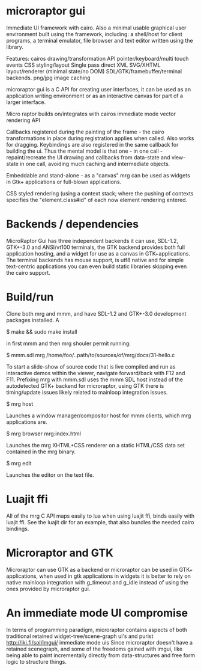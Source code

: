 microraptor gui
===============

Immediate UI framework with cairo. Also a minimal usable graphical user
environment built using the framework, including: a shell/host for client
programs, a terminal emulator, file browser and text editor written using the
library.

Features:
  cairos drawing/transformation API
  pointer/keyboard/multi touch events
  CSS styling/layout
  Single pass direct XML SVG/XHTML layout/renderer (minimal state/no DOM)
  SDL/GTK/framebuffer/terminal backends.
  png/jpg image caching

microraptor gui is a C API for creating user interfaces, it can be used as an
application writing environment or as an interactive canvas for part of a
larger interface.

Micro raptor builds on/integrates with cairos immediate mode vector rendering
API
      
Callbacks registered during the painting of the frame - the cairo
transformations in place during registration applies when called. Also works
for dragging. Keybindings are also registered in the same callback for
building the ui. Thus the mental model is that one - in one call -
repaint/recreate the UI drawing and callbacks from data-state and view-state
in one call, avoiding much caching and intermediate objects.

Embeddable and stand-alone - as a "canvas" mrg can be used as widgets
in Gtk+ applications or full-blown applications.

CSS styled rendering (using a context stack; where the pushing of contexts
specifies the "element.class#id" of each now element rendering entered.

Backends / dependencies
=======================

MicroRaptor Gui has three independent backends it can use, SDL-1.2, GTK+-3.0
and ANSI/vt100 terminals, the GTK backend provides both full application
hosting, and a widget for use as a canvas in GTK+applications. The terminal
backends has mouse support, is utf8 native and for simple text-centric
applications you can even build static libraries skipping even the cairo
support.

Build/run
=========

Clone both mrg and mmm, and have SDL-1.2 and GTK+-3.0 development packages
installed. A 

$ make && sudo make install

in first mmm and then mrg shouler permit running:

$ mmm.sdl mrg /home/foo/..path/to/sources/of/mrg/docs/31-hello.c

To start a slide-show of source code that is live compiled and run as
interactive demos within the viewer, navigate forward/back with F12 and F11.
Prefixing mrg with mmm.sdl uses the mmm SDL host instead of the autodetected
GTK+ backend for microraptor, using GTK there is timing/update issues likely
related to mainloop integration issues.

$ mrg host

Launches a window manager/compositor host for mmm clients, which mrg
applications are.

$ mrg browser mrg:index.html

Launches the mrg XHTML+CSS renderer on a static HTML/CSS data set contained in
the mrg binary.

$ mrg edit <textfile>

Launches the editor on the text file.

Luajit ffi
==========

All of the mrg C API maps easily to lua when using luajit ffi, binds easily
with luajit ffi. See the luajit dir for an example, that also bundles the
needed cairo bindings.

Microraptor and GTK
===================

Microraptor can use GTK as a backend or microraptor can be used in GTK+
applications, when used in gtk applications in widgets it is better to rely on
native mainloop integration with g_timeout and g_idle instead of using the
ones provided by microraptor gui.

An immediate mode UI compromise
===============================
     
In terms of programming paradigm, microraptor contains aspects of 
both traditional retained widget-tree/scene-graph ui's and 
purist http://iki.fi/sol/imgui/  immediate mode uis
Since microraptor doesn't have a retained scenegraph, and some of
the freedoms gained with imgui, like being able to paint
incrementally directly from data-structures and free form logic to
structure things.
